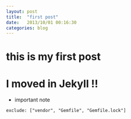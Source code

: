 ```yaml
---
layout: post
title:  "first post"
date:   2013/10/01 00:16:30
categories: blog
---
```


this is my first post
=====================

# I moved in Jekyll !!

- important note

```
exclude: ["vendor", "Gemfile", "Gemfile.lock"]
```

[jekyll-gh]: https://github.com/mojombo/jekyll
[jekyll]:    http://jekyllrb.com
